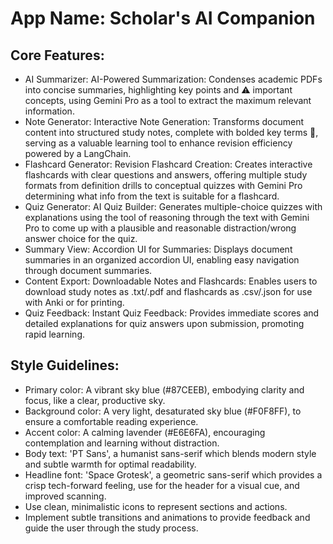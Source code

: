 # **App Name**: Scholar's AI Companion

## Core Features:

- AI Summarizer: AI-Powered Summarization: Condenses academic PDFs into concise summaries, highlighting key points and ⚠️ important concepts, using Gemini Pro as a tool to extract the maximum relevant information.
- Note Generator: Interactive Note Generation: Transforms document content into structured study notes, complete with bolded key terms 🔑, serving as a valuable learning tool to enhance revision efficiency powered by a LangChain.
- Flashcard Generator: Revision Flashcard Creation: Creates interactive flashcards with clear questions and answers, offering multiple study formats from definition drills to conceptual quizzes with Gemini Pro determining what info from the text is suitable for a flashcard.
- Quiz Generator: AI Quiz Builder: Generates multiple-choice quizzes with explanations using the tool of reasoning through the text with Gemini Pro to come up with a plausible and reasonable distraction/wrong answer choice for the quiz.
- Summary View: Accordion UI for Summaries: Displays document summaries in an organized accordion UI, enabling easy navigation through document summaries.
- Content Export: Downloadable Notes and Flashcards: Enables users to download study notes as .txt/.pdf and flashcards as .csv/.json for use with Anki or for printing.
- Quiz Feedback: Instant Quiz Feedback: Provides immediate scores and detailed explanations for quiz answers upon submission, promoting rapid learning.

## Style Guidelines:

- Primary color: A vibrant sky blue (#87CEEB), embodying clarity and focus, like a clear, productive sky.
- Background color: A very light, desaturated sky blue (#F0F8FF), to ensure a comfortable reading experience.
- Accent color: A calming lavender (#E6E6FA), encouraging contemplation and learning without distraction.
- Body text: 'PT Sans', a humanist sans-serif which blends modern style and subtle warmth for optimal readability.
- Headline font: 'Space Grotesk', a geometric sans-serif which provides a crisp tech-forward feeling, use for the header for a visual cue, and improved scanning.
- Use clean, minimalistic icons to represent sections and actions.
- Implement subtle transitions and animations to provide feedback and guide the user through the study process.